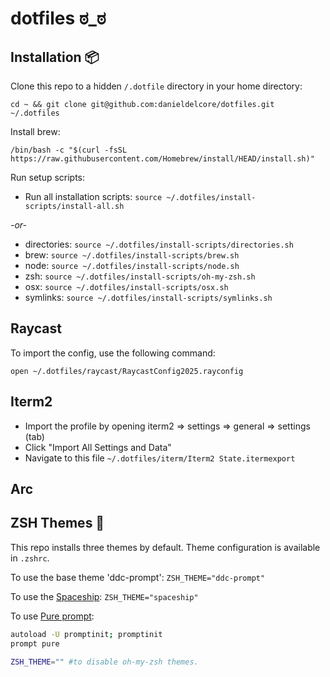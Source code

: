 # dotfiles ಠ_ಠ

## Installation 📦

Clone this repo to a hidden `/.dotfile` directory in your home directory:

`cd ~ && git clone git@github.com:danieldelcore/dotfiles.git ~/.dotfiles`

Install brew:

`/bin/bash -c "$(curl -fsSL https://raw.githubusercontent.com/Homebrew/install/HEAD/install.sh)"`

Run setup scripts:

- Run all installation scripts: `source ~/.dotfiles/install-scripts/install-all.sh`

_-or-_

- directories: `source ~/.dotfiles/install-scripts/directories.sh`
- brew: `source ~/.dotfiles/install-scripts/brew.sh`
- node: `source ~/.dotfiles/install-scripts/node.sh`
- zsh: `source ~/.dotfiles/install-scripts/oh-my-zsh.sh`
- osx: `source ~/.dotfiles/install-scripts/osx.sh`
- symlinks: `source ~/.dotfiles/install-scripts/symlinks.sh`

## Raycast

To import the config, use the following command:

`open ~/.dotfiles/raycast/RaycastConfig2025.rayconfig`

## Iterm2

- Import the profile by opening iterm2 => settings => general => settings (tab)
- Click "Import All Settings and Data" 
- Navigate to this file `~/.dotfiles/iterm/Iterm2 State.itermexport`

## Arc

## ZSH Themes 🍱

This repo installs three themes by default. Theme configuration is available in `.zshrc`.

To use the base theme 'ddc-prompt': `ZSH_THEME="ddc-prompt"`

To use the [Spaceship](https://github.com/denysdovhan/spaceship-prompt): `ZSH_THEME="spaceship"`

To use [Pure prompt](https://github.com/sindresorhus/pure):

```bash
autoload -U promptinit; promptinit
prompt pure

ZSH_THEME="" #to disable oh-my-zsh themes.
```
